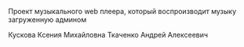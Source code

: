 Проект музыкального web плеера, который воспроизводит музыку загруженную админом

Кускова Ксения Михайловна
Ткаченко Андрей Алексеевич
